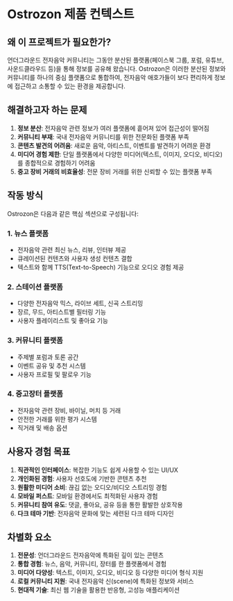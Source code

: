# Ostrozon 제품 컨텍스트

## 왜 이 프로젝트가 필요한가?
언더그라운드 전자음악 커뮤니티는 그동안 분산된 플랫폼(페이스북 그룹, 포럼, 유튜브, 사운드클라우드 등)을 통해 정보를 공유해 왔습니다. Ostrozon은 이러한 분산된 정보와 커뮤니티를 하나의 중심 플랫폼으로 통합하여, 전자음악 애호가들이 보다 편리하게 정보에 접근하고 소통할 수 있는 환경을 제공합니다.

## 해결하고자 하는 문제
1. **정보 분산**: 전자음악 관련 정보가 여러 플랫폼에 흩어져 있어 접근성이 떨어짐
2. **커뮤니티 부재**: 국내 전자음악 커뮤니티를 위한 전문화된 플랫폼 부족
3. **콘텐츠 발견의 어려움**: 새로운 음악, 아티스트, 이벤트를 발견하기 어려운 환경
4. **미디어 경험 제한**: 단일 플랫폼에서 다양한 미디어(텍스트, 이미지, 오디오, 비디오)를 종합적으로 경험하기 어려움
5. **중고 장비 거래의 비효율성**: 전문 장비 거래를 위한 신뢰할 수 있는 플랫폼 부족

## 작동 방식
Ostrozon은 다음과 같은 핵심 섹션으로 구성됩니다:

### 1. 뉴스 플랫폼
- 전자음악 관련 최신 뉴스, 리뷰, 인터뷰 제공
- 큐레이션된 컨텐츠와 사용자 생성 컨텐츠 결합
- 텍스트와 함께 TTS(Text-to-Speech) 기능으로 오디오 경험 제공

### 2. 스테이션 플랫폼
- 다양한 전자음악 믹스, 라이브 세트, 신곡 스트리밍
- 장르, 무드, 아티스트별 필터링 기능
- 사용자 플레이리스트 및 좋아요 기능

### 3. 커뮤니티 플랫폼
- 주제별 포럼과 토론 공간
- 이벤트 공유 및 추천 시스템
- 사용자 프로필 및 팔로우 기능

### 4. 중고장터 플랫폼
- 전자음악 관련 장비, 바이닐, 머치 등 거래
- 안전한 거래를 위한 평가 시스템
- 직거래 및 배송 옵션

## 사용자 경험 목표
1. **직관적인 인터페이스**: 복잡한 기능도 쉽게 사용할 수 있는 UI/UX
2. **개인화된 경험**: 사용자 선호도에 기반한 콘텐츠 추천
3. **원활한 미디어 소비**: 끊김 없는 오디오/비디오 스트리밍 경험
4. **모바일 퍼스트**: 모바일 환경에서도 최적화된 사용자 경험
5. **커뮤니티 참여 유도**: 댓글, 좋아요, 공유 등을 통한 활발한 상호작용
6. **다크 테마 기반**: 전자음악 문화에 맞는 세련된 다크 테마 디자인

## 차별화 요소
1. **전문성**: 언더그라운드 전자음악에 특화된 깊이 있는 콘텐츠
2. **통합 경험**: 뉴스, 음악, 커뮤니티, 장터를 한 플랫폼에서 경험
3. **미디어 다양성**: 텍스트, 이미지, 오디오, 비디오 등 다양한 미디어 형식 지원
4. **로컬 커뮤니티 지원**: 국내 전자음악 신(scene)에 특화된 정보와 서비스
5. **현대적 기술**: 최신 웹 기술을 활용한 반응형, 고성능 애플리케이션 
